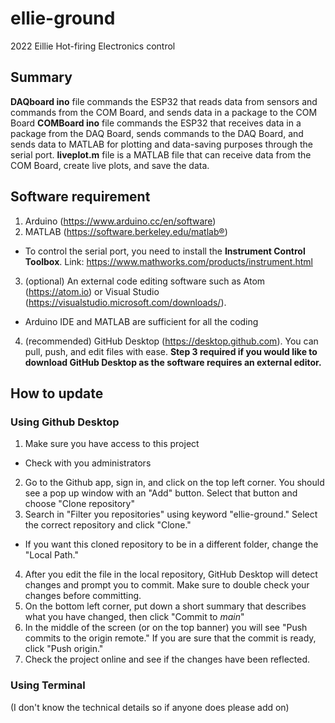 # ellie-ground
2022 Eillie Hot-firing Electronics control

## Summary
**DAQboard ino** file commands the ESP32 that reads data from sensors and commands from the COM Board, and sends data in a package to the COM Board
**COMBoard ino** file commands the ESP32 that receives data in a package from the DAQ Board, sends commands to the DAQ Board, and sends data to MATLAB for plotting and data-saving purposes through the serial port.
**liveplot.m** file is a MATLAB file that can receive data from the COM Board, create live plots, and save the data.

## Software requirement
1. Arduino (https://www.arduino.cc/en/software)
2. MATLAB (https://software.berkeley.edu/matlab®)
  - To control the serial port, you need to install the **Instrument Control Toolbox**. Link: https://www.mathworks.com/products/instrument.html
3. (optional) An external code editing software such as Atom (https://atom.io) or Visual Studio (https://visualstudio.microsoft.com/downloads/).
  - Arduino IDE and MATLAB are sufficient for all the coding
4. (recommended) GitHub Desktop (https://desktop.github.com). You can pull, push, and edit files with ease. **Step 3 required if you would like to download GitHub Desktop as the software requires an external editor.**

## How to update
### Using Github Desktop
1. Make sure you have access to this project
  - Check with you administrators
2. Go to the Github app, sign in, and click on the top left corner. You should see a pop up window with an "Add" button. Select that button and choose "Clone repository"
3. Search in "Filter you repositories" using keyword "ellie-ground." Select the correct repository and click "Clone."
  - If you want this cloned repository to be in a different folder, change the "Local Path."
4. After you edit the file in the local repository, GitHub Desktop will detect changes and prompt you to commit. Make sure to double check your changes before committing.
5. On the bottom left corner, put down a short summary that describes what you have changed, then click "Commit to *main*"
6. In the middle of the screen (or on the top banner) you will see "Push commits to the origin remote." If you are sure that the commit is ready, click "Push origin."
6. Check the project online and see if the changes have been reflected.

### Using Terminal
(I don't know the technical details so if anyone does please add on)
